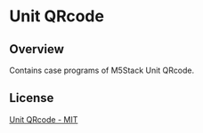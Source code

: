 # Unit QRcode

## Overview

Contains case programs of M5Stack Unit QRcode.

## License

[Unit QRcode - MIT](LICENSE)
